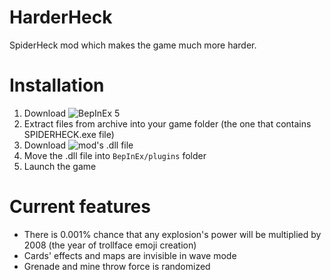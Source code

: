# HarderHeck
SpiderHeck mod which makes the game much more harder.

# Installation
1. Download ![BepInEx 5](https://github.com/BepInEx/BepInEx/releases)
2. Extract files from archive into your game folder (the one that contains SPIDERHECK.exe file)
3. Download ![mod's .dll file](https://github.com/AerGameChannel/HarderHeck/releases/latest/)
4. Move the .dll file into `BepInEx/plugins` folder
5. Launch the game

# Current features

- There is 0.001% chance that any explosion's power will be multiplied by 2008 (the year of trollface emoji creation)
- Cards' effects and maps are invisible in wave mode
- Grenade and mine throw force is randomized
